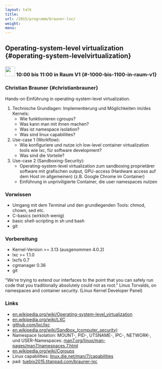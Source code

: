```yaml
---
layout: talk
title:
url: /2015/programm/brauner-lxc/
weight: 
menu:
---
```

## Operating-system-level virtualization {#operating-system-levelvirtualization}

### <img height = "32" src="../../../images/talk.svg"> 10:00 bis 11:00 in Raum V1 {#-1000-bis-1100-in-raum-v1}

### Christian Brauner {#christianbrauner}

Hands-on Einführung in operating-system-level virtualization.

1. Technische Grundlagen: Implementierung und Möglichkeiten im/des Kernels:
   - Wie funktionieren cgroups?
   - Was kann man mit ihnen machen?
   - Was ist namespace isolation?
   - Was sind linux capabilities?
2. Use-case 1 (Workflow):
   - Wie konfiguriere und nutze ich low-level container virtualization tools wie lxc, für software development?
   - Was sind die Vorteile?
3. Use-case 2 (Sandboxing-Security):
   - Operating-system-level virtualization zum sandboxing proprietärer software mit grafischen output, GPU-access (Hardware access auf dem Host im allgemeinen) (z.B. Google Chrome im Container)
   - Einführung in unpriviligierte Container, die user namespaces nutzen

### Vorwissen 

- Umgang mit dem Terminal und den grundlegenden Tools: chmod, chown, sed etc.
- C-basics (wirklich wenig)
- basic shell-scripting in sh und bash
- git

### Vorbereitung

- Kernel-Version >= 3.13 (ausgenommen 4.0.2)
- lxc >= 1.1.0
- lxcfs 0.7
- cgmanager 0.36
- git

 "We're trying to extend our interfaces to the point that you can safely run
 code that you traditionally absolutely could not as root."
Linus Torvalds, on namespaces and container security. (Linux Kernel Developer Panel)

### Links

- <a href="https://en.wikipedia.org/wiki/Operating-system-level_virtualization" target="_blank">en.wikipedia.org/wiki/Operating-system-level_virtualization</a>
- <a href="https://en.wikipedia.org/wiki/LXC" target="_blank">en.wikipedia.org/wiki/LXC</a>
- <a href="https://github.com/lxc/lxc" target="_blank">github.com/lxc/lxc</a>
- <a href="https://en.wikipedia.org/wiki/Sandbox_%28computer_security%29" target="_blank">en.wikipedia.org/wiki/Sandbox_(computer_security)</a>
- Namespace Isolation: MOUNT-, PID-, UTSNAME-, IPC-, NETWORK-, und USER-Namespaces: <a href="http://man7.org/linux/man-pages/man7/namespaces.7.html" target="_blank">man7.org/linux/man-pages/man7/namespaces.7.html</a>
- <a href="https://en.wikipedia.org/wiki/Cgroups" target="_blank">en.wikipedia.org/wiki/Cgroups</a>
- Linux capabilities: <a href="http://linux.die.net/man/7/capabilities" target="_blank">linux.die.net/man/7/capabilities</a>
- pad: <a href="https://tuebix2015.titanpad.com/brauner-lxc" target="_blank">tuebix2015.titanpad.com/brauner-lxc</a>
